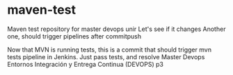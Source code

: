 # maven-test
Maven test repository for master devops unir
Let's see if it changes
Another one, should trigger pipelines after commitpush

Now that MVN is running tests, this is a commit that should trigger mvn tests pipeline in Jenkins. Just pass tests,
and resolve Master Devops  Entornos Integración y Entrega Continua (DEVOPS) p3 
